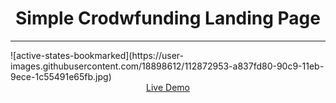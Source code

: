 <h1 align="center">Simple Crodwfunding Landing Page</h1>
<hr>
![active-states-bookmarked](https://user-images.githubusercontent.com/18898612/112872953-a837fd80-90c9-11eb-9ece-1c55491e65fb.jpg)

<div align="center"><a href="https://crowdfunding-landing-page-r6o9785h2-kirjanq4.vercel.app/">Live Demo<a/></div>
